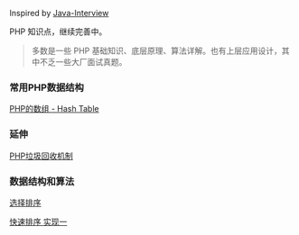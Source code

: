 Inspired by [Java-Interview](https://github.com/crossoverJie/Java-Interview)

PHP 知识点，继续完善中。

> 多数是一些 PHP 基础知识、底层原理、算法详解。也有上层应用设计，其中不乏一些大厂面试真题。

### 常用PHP数据结构
[PHP的数组 - Hash Table](https://github.com/carlclone/PHP-Interview/blob/master/HashTable.md)

### 延伸
[PHP垃圾回收机制](https://github.com/carlclone/PHP-Interview/blob/master/Working_Principles_of_PHP/PHPGC.md)

### 数据结构和算法

[选择排序](https://github.com/carlclone/PHP-Interview/blob/master/DataStructuresAndAlgorithms/selectionSort.php)

[快速排序 实现一](https://github.com/carlclone/PHP-Interview/blob/master/DataStructuresAndAlgorithms/quickSortV1.php)





